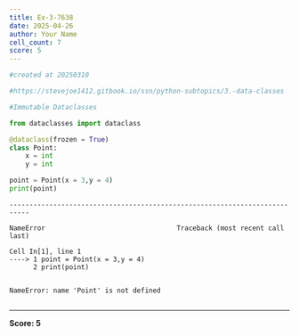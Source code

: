 ```yaml
---
title: Ex-3-7638
date: 2025-04-26
author: Your Name
cell_count: 7
score: 5
---
```


```python
#created at 20250310
```


```python
#https://stevejoe1412.gitbook.io/ssn/python-subtopics/3.-data-classes
```


```python
#Immutable Dataclasses
```


```python
from dataclasses import dataclass
```


```python
@dataclass(frozen = True)
class Point:
    x = int
    y = int
```


```python
point = Point(x = 3,y = 4)
print(point)
```


    ---------------------------------------------------------------------------

    NameError                                 Traceback (most recent call last)

    Cell In[1], line 1
    ----> 1 point = Point(x = 3,y = 4)
          2 print(point)


    NameError: name 'Point' is not defined



```python

```


---
**Score: 5**